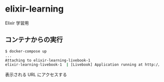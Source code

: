 # elixir-learning

Elixir 学習用

## コンテナからの実行

```bash
$ docker-compose up
...
Attaching to elixir-learning-livebook-1
elixir-learning-livebook-1  | [Livebook] Application running at http://localhost:8080/?token=xxxxx
```

表示される URL にアクセスする
